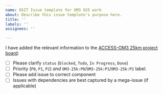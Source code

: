 ```yaml
---
name: OSIT Issue template for OM3 025 work
about: Describe this issue template's purpose here.
title: ''
labels: ''
assignees: ''

---
```


<!-- Delete the following if the issue is not relevant to 0M3 25km --> 
I have added the relevant information to the [ACCESS-OM3 25km project board](https://github.com/orgs/ACCESS-NRI/projects/24):
- [ ] Please clarify `status` (`blocked`, `Todo`, `In Progress`, `Done`)
- [ ] Priority (`P0`, `P1`, `P2`) *and* `OM3-25k:P0`/`OM3-25k:P1`/`OM3-25k:P2` label.
- [ ] Please add issue to correct component
- [ ] Issues with dependencies are best captured by a mega-issue (if applicable)
